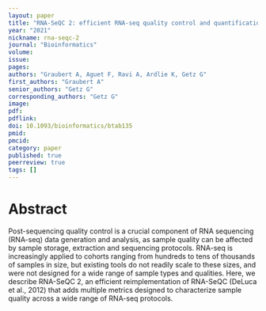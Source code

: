 ```yaml
---
layout: paper
title: "RNA-SeQC 2: efficient RNA-seq quality control and quantification for large cohorts"
year: "2021"
nickname: rna-seqc-2
journal: "Bioinformatics"
volume: 
issue: 
pages: 
authors: "Graubert A, Aguet F, Ravi A, Ardlie K, Getz G"
first_authors: "Graubert A"
senior_authors: "Getz G"
corresponding_authors: "Getz G"
image: 
pdf:
pdflink:
doi: 10.1093/bioinformatics/btab135
pmid:
pmcid:
category: paper
published: true
peerreview: true
tags: []
---
```


# Abstract

Post-sequencing quality control is a crucial component of RNA sequencing (RNA-seq) data generation and analysis, as sample quality can be affected by sample storage, extraction and sequencing protocols. RNA-seq is increasingly applied to cohorts ranging from hundreds to tens of thousands of samples in size, but existing tools do not readily scale to these sizes, and were not designed for a wide range of sample types and qualities. Here, we describe RNA-SeQC 2, an efficient reimplementation of RNA-SeQC (DeLuca et al., 2012) that adds multiple metrics designed to characterize sample quality across a wide range of RNA-seq protocols.




